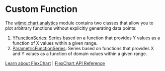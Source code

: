 Custom Function
======================

The [wijmo.chart.analytics](https://www.grapecity.com/wijmo/api/modules/wijmo_chart_analytics.html) module contains two classes that allow you to plot arbitrary functions without explicitly generating data points:

1.  [YFunctionSeries](https://www.grapecity.com/wijmo/api/classes/wijmo_chart_analytics.yfunctionseries.html): Series based on a function that provides Y values as a function of X values within a given range.
2.  [ParametricFunctionSeries](https://www.grapecity.com/wijmo/api/classes/wijmo_chart_analytics.parametricfunctionseries.html): Series based on functions that provides X and Y values as a function of domain values within a given range.

[Learn about FlexChart](https://www.grapecity.com/wijmo-flexchart) | [FlexChart API Reference](https://www.grapecity.com/wijmo/api/classes/wijmo_chart.flexchart.html)